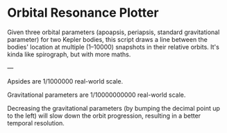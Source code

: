 # Orbital Resonance Plotter

Given three orbital parameters (apoapsis, periapsis, standard gravitational parameter) for two Kepler bodies, this script draws a line between the bodies' location at multiple (1–10000) snapshots in their relative orbits. It's kinda like spirograph, but with more maths.

—

Apsides are 1/1000000 real-world scale.

Gravitational parameters are 1/10000000000 real-world scale.

Decreasing the gravitational parameters (by bumping the decimal point up to the left) will slow down the orbit progression, resulting in a better temporal resolution.

